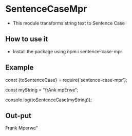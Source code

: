 # SentenceCaseMpr
- This module transforms string text to Sentence Case
## How to use it
- Install the package using npm i sentence-case-mpr
## Example
const {toSentenceCase} = require('sentence-case-mpr');

const myString = "frAnk mpErwe";

console.log(toSentenceCase(myString)); 

## Out-put
Frank Mperwe"
